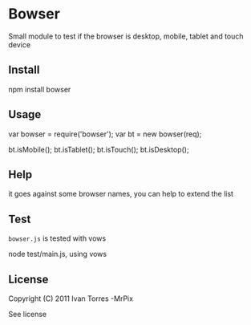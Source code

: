 # Bowser

Small module to test if the browser is desktop, mobile, tablet and touch device

## Install

npm install bowser

## Usage

var bowser = require('bowser');
var bt = new bowser(req);

bt.isMobile();
bt.isTablet();
bt.isTouch();
bt.isDesktop();

## Help

it goes against some browser names, you can help to extend the list

## Test
`bowser.js` is tested with vows

node test/main.js, using vows

## License

  Copyright (C) 2011  Ivan Torres -MrPix

  See license